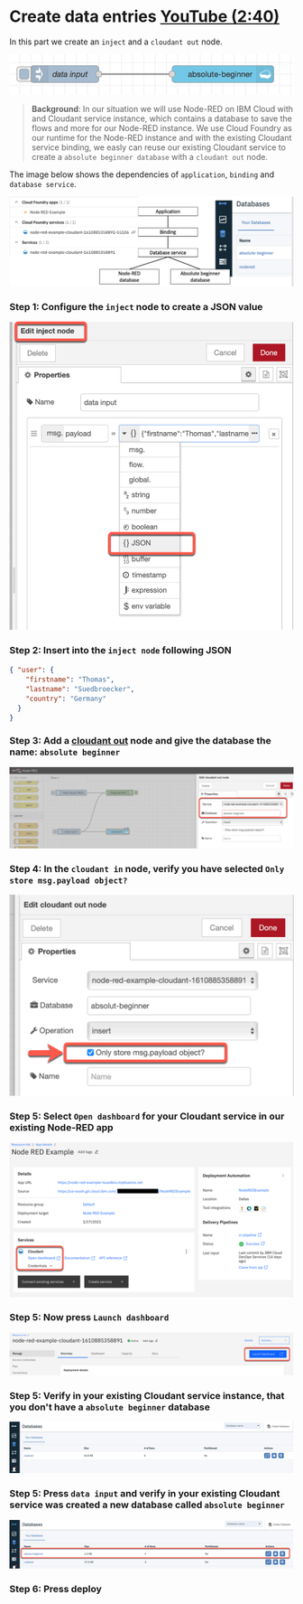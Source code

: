 # Create data entries [YouTube (2:40)](https://youtu.be/qtOmufIjafE?t=154%20%E2%80%8B)

In this part we create an `inject` and a `cloudant out` node.

![](../images/insert-data-00-b.png)

> **Background**: 
> In our situation we will use Node-RED on IBM Cloud with and Cloudant service instance, which contains a database to save the flows and more for our Node-RED instance. We use Cloud Foundry as our runtime for the Node-RED instance and with the existing Cloudant service binding, we easly can reuse our existing Cloudant service to create a `absolute beginner database` with a `cloudant out` node.

The image below shows the dependencies of `application`, `binding` and `database service`.

![](../images/insert-data-00-a.png)


### Step 1: Configure the `inject` node to create a JSON value

![](../images/insert-data-00.png)

### Step 2: Insert into the `inject node` following JSON

```json
{ "user": {
    "firstname": "Thomas",
    "lastname": "Suedbroecker",
    "country": "Germany"
  }
}
```

### Step 3: Add a [cloudant out](https://flows.nodered.org/node/node-red-node-cf-cloudant) node and give the database the name: `absolute beginner`

![](../images/insert-data-01.png)

### Step 4: In the `cloudant in` node, verify you have selected `Only store msg.payload object?`

![](../images/search-data-00.png)

### Step 5: Select `Open dashboard` for your Cloudant service in our existing Node-RED app

![](../images/insert-data-01-a.png)

### Step 5: Now press `Launch dashboard`

![](../images/insert-data-01-b.png)

### Step 5: Verify in your existing Cloudant service instance, that you don't have a `absolute beginner` database

![](../images/insert-data-02.png)

### Step 5: Press `data input` and verify in your existing Cloudant service was created a new database called `absolute beginner`

![](../images/insert-data-03.png)

### Step 6: Press deploy

